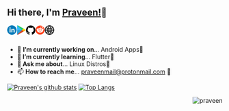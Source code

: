 ## Hi there, I'm [Praveen!](https://github.com/praveen05git)👋

<a href="https://www.linkedin.com/in/praveen05/" title="LinedIn Profile">
  <img align="left" alt="Praveen | LinkedIn" width="22px" src="https://raw.githubusercontent.com/praveen05git/praveen05git/main/images/linkedin.png" />
</a>
<a href="https://play.google.com/store/apps/dev?id=7031227816779180923" title="PlayStore Developer Page">
  <img align="left" alt="Praveen | PlayStore" width="22px" src="https://raw.githubusercontent.com/praveen05git/praveen05git/main/images/PlayStore-logo.png" />
</a>
<a href="https://github.com/praveen05git" title="GitHub Profile">
  <img align="left" alt="Praveen | GitHub" width="22px" src="https://raw.githubusercontent.com/praveen05git/praveen05git/main/images/github-logo.png" />
</a>
<a href="https://www.reddit.com/user/praveen0502" title="Reddit Profile">
  <img align="left" alt="Praveen | Reddit" width="22px" src="https://raw.githubusercontent.com/praveen05git/praveen05git/main/images/reddit%20logo.png" />
</a>
<a href="https://hencesimplified.wixsite.com/praveen" title="Personal Site">
  <img align="left" alt="Praveen | Reddit" width="22px" src="https://raw.githubusercontent.com/praveen05git/praveen05git/main/images/global.png" />
</a>

<!--
**praveen05git/praveen05git** is a ✨ _special_ ✨ repository because its `README.md` (this file) appears on your GitHub profile.
-->

</br>
</br>

- 🔭 <b>I’m currently working on</b>... Android Apps📱
- <b>🌱 I’m currently learning</b>... Flutter👀
- 💬<b> Ask me about</b>... Linux Distros🐧
- 📫 <b>How to reach me</b>... praveenmail@protonmail.com 💌

[![Praveen's github stats](https://github-readme-stats.vercel.app/api?username=praveen05git&hide=stars,prs,issues,contribs&show_icons=true)](https://github.com/praveen05git)
[![Top Langs](https://github-readme-stats.vercel.app/api/top-langs/?username=praveen05git&layout=compact)](https://github.com/praveen05git?tab=repositories)
<p align="right"><img src="https://komarev.com/ghpvc/?username=praveen05git&style=flat" alt="praveen"></p>
